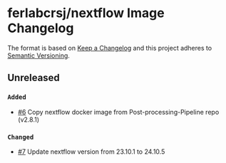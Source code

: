 # ferlabcrsj/nextflow Image Changelog

The format is based on [Keep a Changelog](https://keepachangelog.com/en/1.0.0/)
and this project adheres to [Semantic Versioning](https://semver.org/spec/v2.0.0.html).

## Unreleased

### `Added`
- [#6](https://github.com/Ferlab-Ste-Justine/nextflow-docker-images/pull/6) Copy nextflow docker image from Post-processing-Pipeline repo (v2.8.1)

### `Changed`
- [#7](https://github.com/Ferlab-Ste-Justine/nextflow-docker-images/pull/7) Update nextflow version from 23.10.1 to 24.10.5